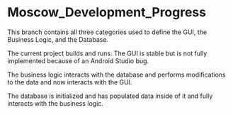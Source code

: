 # Moscow_Development_Progress

This branch contains all three categories used to define the GUI, the Business Logic, and the Database.  

The current project builds and runs.  The GUI is stable but is not fully implemented because of an Android Studio bug.  

The business logic interacts with the database and performs modifications to the data and now interacts with the GUI.

The database is initialized and has populated data inside of it and fully interacts with the business logic.
